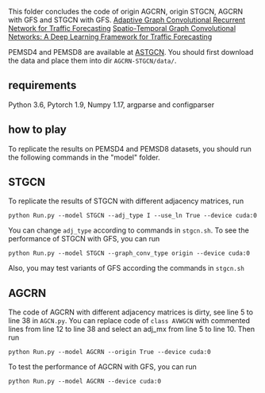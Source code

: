 This folder concludes the code of origin AGCRN, origin STGCN, AGCRN with GFS and STGCN with GFS. [Adaptive Graph Convolutional Recurrent Network for Traffic Forecasting](https://arxiv.org/pdf/2007.02842.pdf) [Spatio-Temporal Graph Convolutional Networks: A Deep Learning Framework for Traffic Forecasting](https://arxiv.org/abs/1709.04875)

PEMSD4 and PEMSD8 are available at  [ASTGCN](https://github.com/Davidham3/ASTGCN/tree/master/data). You should first download the data and place them into dir `AGCRN-STGCN/data/`.

## requirements
Python 3.6, Pytorch 1.9, Numpy 1.17, argparse and configparser

## how to play
To replicate the results on PEMSD4 and PEMSD8 datasets, you should run the following commands in the "model" folder. 

## STGCN
To replicate the results of STGCN with different adjacency matrices, run
```
python Run.py --model STGCN --adj_type I --use_ln True --device cuda:0
```
You can change `adj_type` according to commands in `stgcn.sh`.
To see the performance of STGCN with GFS, you can run
```
python Run.py --model STGCN --graph_conv_type origin --device cuda:0
```
Also, you may test variants of GFS according the commands in `stgcn.sh`

## AGCRN
The code of AGCRN with different adjacency matrices is dirty, see line 5 to line 38 in `AGCN.py`. You can replace code of `class AVWGCN` with commented lines from line 12 to line 38 and select an adj_mx from line 5 to line 10. Then run
```
python Run.py --model AGCRN --origin True --device cuda:0
```

To test the performance of AGCRN with GFS, you can run
```
python Run.py --model AGCRN --device cuda:0
```
